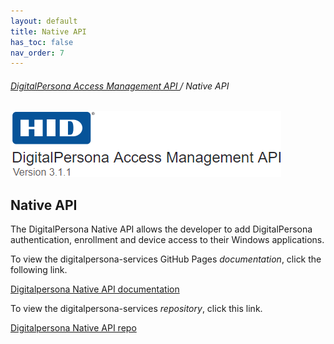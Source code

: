 ```yaml
---
layout: default
title: Native API
has_toc: false
nav_order: 7
---
```


###### [DigitalPersona Access Management API ](https://lenhodgeman.github.io/digitalpersona-native-api/)/ Native API

![](assets/HID-logo.png)

## Native API

The DigitalPersona Native API allows the developer to add DigitalPersona authentication, enrollment and device access to their Windows applications.

To view the digitalpersona-services GitHub Pages *documentation*, click the following link.

[Digitalpersona Native API documentation](https://lenhodgeman.github.io/digitalpersona-native-api/)

To view the digitalpersona-services *repository*, click this link.

[Digitalpersona Native API repo](https://github.com/LenHodgeman/digitalpersona-native-api/)
